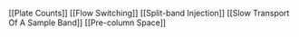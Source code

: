 [[Plate Counts]]
[[Flow Switching]]
[[Split-band Injection]]
[[Slow Transport Of A Sample Band]]
[[Pre-column Space]]
